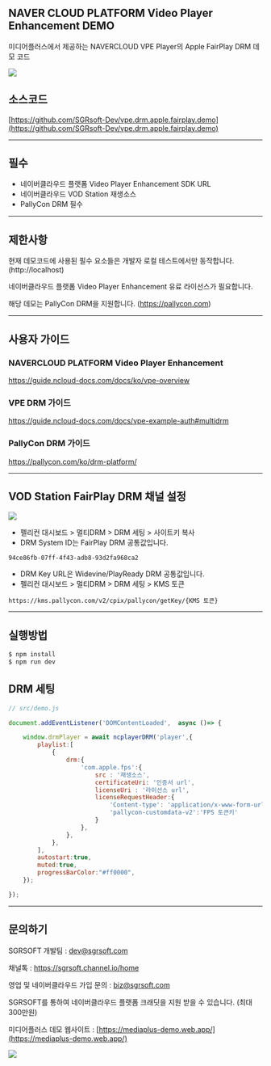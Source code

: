 ## NAVER CLOUD PLATFORM Video Player Enhancement DEMO

미디어플러스에서 제공하는 NAVERCLOUD VPE Player의 Apple FairPlay DRM 데모 코드

![](https://nnbkegvqsbcu5297614.cdn.ntruss.com/profile/202308/d7f26783d4781ed80a839ab21c8c1596.png)



## 소스코드
[https://github.com/SGRsoft-Dev/vpe.drm.apple.fairplay.demo](https://github.com/SGRsoft-Dev/vpe.drm.apple.fairplay.demo)


*** 


## 필수
- 네이버클라우드 플랫폼 Video Player Enhancement SDK URL
- 네이버클라우드 VOD Station 재생소스
- PallyCon DRM 필수
***

## 제한사항

현재 데모코드에 사용된 필수 요소들은 개발자 로컬 테스트에서만 동작합니다. (http://localhost)

네이버클라우드 플랫폼 Video Player Enhancement 유료 라이선스가 필요합니다.

해당 데모는 PallyCon DRM을 지원합니다. (https://pallycon.com)

***


## 사용자 가이드
### NAVERCLOUD PLATFORM Video Player Enhancement
https://guide.ncloud-docs.com/docs/ko/vpe-overview


### VPE DRM 가이드
https://guide.ncloud-docs.com/docs/vpe-example-auth#multidrm

### PallyCon DRM 가이드
https://pallycon.com/ko/drm-platform/


***

## VOD Station FairPlay DRM 채널 설정

![](https://nnbkegvqsbcu5297614.cdn.ntruss.com/profile/202308/ae71c2c94ffc5011b81064fd81aecabf.png)

- 펠리컨 대시보드 > 멀티DRM > DRM 세팅 > 사이트키 복사
- DRM System ID는 FairPlay DRM 공통값입니다.
```
94ce86fb-07ff-4f43-adb8-93d2fa968ca2
```
- DRM Key URL은 Widevine/PlayReady DRM 공통값입니다.
- 펠리컨 대시보드 > 멀티DRM > DRM 세팅 > KMS 토큰
```
https://kms.pallycon.com/v2/cpix/pallycon/getKey/{KMS 토큰}
```

*** 

## 실행방법

```bash
$ npm install
$ npm run dev
```

## DRM 세팅

```javascript
// src/demo.js

document.addEventListener('DOMContentLoaded',  async ()=> {

    window.drmPlayer = await ncplayerDRM('player',{
        playlist:[
            {
                drm:{
                    'com.apple.fps':{
                        src : '재생소스',
                        certificateUri: '인증서 url',
                        licenseUri : '라이선스 url',
                        licenseRequestHeader:{
                            'Content-type': 'application/x-www-form-urlencoded',
                            'pallycon-customdata-v2':'FPS 토큰키'
                        }
                    },
                },
            },
        ],
        autostart:true,
        muted:true,
        progressBarColor:"#ff0000",
    });

});


```

***


## 문의하기


SGRSOFT 개발팀  : dev@sgrsoft.com

채널톡 : https://sgrsoft.channel.io/home

영업 및 네이버클라우드 가입 문의 : biz@sgrsoft.com

SGRSOFT를 통하여 네이버클라우드 플랫폼 크래딧을 지원 받을 수 있습니다. (최대 300만원)


미디어플러스 데모 웹사이트 :
[https://mediaplus-demo.web.app/](https://mediaplus-demo.web.app/)

![](https://nnbkegvqsbcu5297614.cdn.ntruss.com/profile/202308/851b6ea05f1fcc1cb827d841ca32346d.png)


